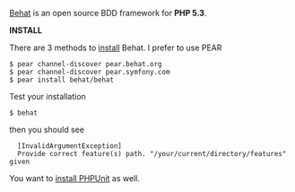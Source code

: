 [Behat](http://behat.org/) is an open source BDD framework for __PHP 5.3__.

__INSTALL__

There are 3 methods to [install](http://docs.behat.org/quick_intro.html#installation) Behat.
I prefer to use PEAR

    $ pear channel-discover pear.behat.org
    $ pear channel-discover pear.symfony.com
    $ pear install behat/behat

Test your installation

    $ behat

then you should see

      [InvalidArgumentException]
      Provide correct feature(s) path. "/your/current/directory/features" given
      
You want to [install PHPUnit](http://www.phpunit.de/manual/current/en/installation.html) as well.

